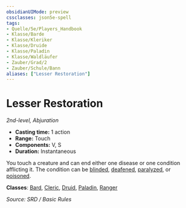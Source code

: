 ```yaml
---
obsidianUIMode: preview
cssclasses: json5e-spell
tags:
- Quelle/5e/Players_Handbook
- Klasse/Barde
- Klasse/Kleriker
- Klasse/Druide
- Klasse/Paladin
- Klasse/Waldläufer
- Zauber/Grad/2
- Zauber/Schule/Bann
aliases: ["Lesser Restoration"]
---
```

# Lesser Restoration
*2nd-level, Abjuration*  

- **Casting time:** 1 action
- **Range:** Touch
- **Components:** V, S
- **Duration:** Instantaneous

You touch a creature and can end either one disease or one condition afflicting it. The condition can be [blinded](rules/conditions.md#blinded), [deafened](rules/conditions.md#deafened), [paralyzed](rules/conditions.md#paralyzed), or [poisoned](rules/conditions.md#poisoned).

**Classes**: [Bard](05%20-%20Wikipedia/Charakteroptionen/02.%20Klassen/Barde.md), [Cleric](../Charakteroptionen/Klassen/Kleriker.md), [Druid](Dungeons%20&%20Dragons/Wikipedia%20der%20Vergessenen%20Reiche/Kompendium%20der%20Vergessenen%20Reiche/Klassen/druid.md), [Paladin](../Charakteroptionen/Klassen/Paladin.md), [Ranger](../Charakteroptionen/Klassen/Waldläufer.md)

*Source: SRD / Basic Rules*